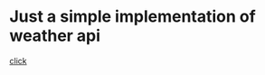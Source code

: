 # Just a simple implementation of weather api 
<a href="https://maxlugosi.github.io/weather-api-js/">click</a>
